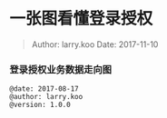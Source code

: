 一张图看懂登录授权
===

> Author: larry.koo  Date: 2017-11-10

### 登录授权业务数据走向图

```
@date: 2017-08-17
@author: larry.koo
@version: 1.0.0
```

